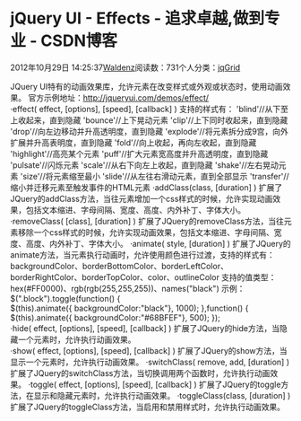 
# jQuery UI - Effects - 追求卓越,做到专业 - CSDN博客


2012年10月29日 14:25:37[Waldenz](https://me.csdn.net/enter89)阅读数：731个人分类：[jqGrid																](https://blog.csdn.net/enter89/article/category/1309802)


JQuery UI特有的动画效果库，允许元素在改变样式或外观或状态时，使用动画效果。
官方示例地址：http://jqueryui.com/demos/effect/
·effect( effect, [options], [speed], [callback] )
支持的样式有：
'blind'//从下至上收起来，直到隐藏
'bounce'//上下晃动元素
'clip'//上下同时收起来，直到隐藏
'drop'//向左边移动并升高透明度，直到隐藏
'explode'//将元素拆分成9宫，向外扩展并升高表明度，直到隐藏
'fold'//向上收起，再向左收起，直到隐藏
'highlight'//高亮某个元素
'puff'//扩大元素宽高度并升高透明度，直到隐藏
'pulsate'//闪烁元素
'scale'//从右下向左上收起，直到隐藏
'shake'//左右晃动元素
'size'//将元素缩至最小
'slide'//从左往右滑动元素，直到全部显示
'transfer'//缩小并迁移元素至触发事件的HTML元素
·addClass(class, [duration] )
扩展了JQuery的addClass方法，当往元素增加一个css样式的时候，允许实现动画效果，包括文本缩进、字母间隔、宽度、高度、内外补丁、字体大小。
·removeClass( [class], [duration] )
扩展了JQuery的removeClass方法，当往元素移除一个css样式的时候，允许实现动画效果，包括文本缩进、字母间隔、宽度、高度、内外补丁、字体大小。
·animate( style, [duration] )
扩展了JQuery的animate方法，当元素执行动画时，允许使用颜色进行过渡，支持的样式有：
backgroundColor、borderBottomColor、borderLeftColor、borderRightColor、borderTopColor、color、outlineColor
支持的值类型：hex(\#FF0000)、rgb(rgb(255,255,255))、names("black")
示例：
$(".block").toggle(function() {
$(this).animate({ backgroundColor:"black"}, 1000);
},function() {
$(this).animate({ backgroundColor:"\#68BFEF"}, 500);
});
·hide( effect, [options], [speed], [callback] )
扩展了JQuery的hide方法，当隐藏一个元素时，允许执行动画效果。
·show( effect, [options], [speed], [callback] )
扩展了JQuery的show方法，当显示一个元素时，允许执行动画效果。
·switchClass( remove, add, [duration] )
扩展了JQuery的switchClass方法，当切换调用两个函数时，允许执行动画效果。
·toggle( effect, [options], [speed], [callback] )
扩展了JQuery的toggle方法，在显示和隐藏元素时，允许执行动画效果。
·toggleClass(class, [duration] )
扩展了JQuery的toggleClass方法，当启用和禁用样式时，允许执行动画效果。

